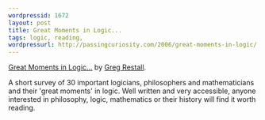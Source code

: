 ```yaml
---
wordpressid: 1672
layout: post
title: Great Moments in Logic...
tags: logic, reading,
wordpressurl: http://passingcuriosity.com/2006/great-moments-in-logic/
---
```


[Great Moments in Logic...][1] by [Greg Restall][2].

A short survey of 30 important logicians, philosophers and
mathematicians and their 'great moments' in logic. Well written and very
accessible, anyone interested in philosophy, logic, mathematics or their
history will find it worth reading.

[1]: http://consequently.org/writing/logicians/
[2]: http://consequently.org/
